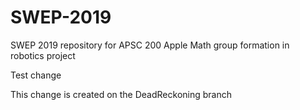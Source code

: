 # SWEP-2019
SWEP 2019 repository for APSC 200 Apple Math group formation in robotics project

Test change

This change is created on the DeadReckoning branch